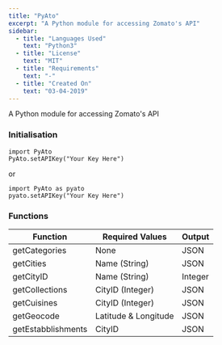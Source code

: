 ```yaml
---
title: "PyAto"
excerpt: "A Python module for accessing Zomato's API"
sidebar:
  - title: "Languages Used"
    text: "Python3"
  - title: "License"
    text: "MIT"
  - title: "Requirements"
    text: "-"
  - title: "Created On"
    text: "03-04-2019"
---
```


A Python module for accessing Zomato's API

### Initialisation
```
import PyAto
PyAto.setAPIKey("Your Key Here")
```
or
```
import PyAto as pyato
pyato.setAPIKey("Your Key Here")
```
### Functions

| Function | Required Values | Output |
|----------|-----------------|--------|
| getCategories | None | JSON |
| getCities | Name (String) | JSON |
| getCityID | Name (String) | Integer |
| getCollections | CityID (Integer) | JSON |
| getCuisines | CityID (Integer) | JSON |
| getGeocode | Latitude & Longitude | JSON |
| getEstabblishments | CityID | JSON |


